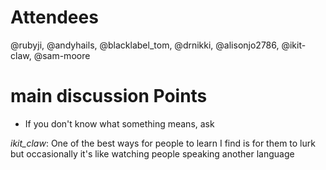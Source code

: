 # Attendees
@rubyji, @andyhails, @blacklabel_tom, @drnikki,
@alisonjo2786, @ikit-claw, @sam-moore


# main discussion Points
- If you don't know what something means, ask

_ikit_claw_: One of the best ways for people to learn I find is for them to lurk but occasionally it's like watching people speaking another language
